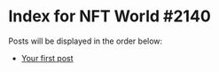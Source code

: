 # Index for NFT World #2140
Posts will be displayed in the order below:

- [Your first post](./001-first.md)

